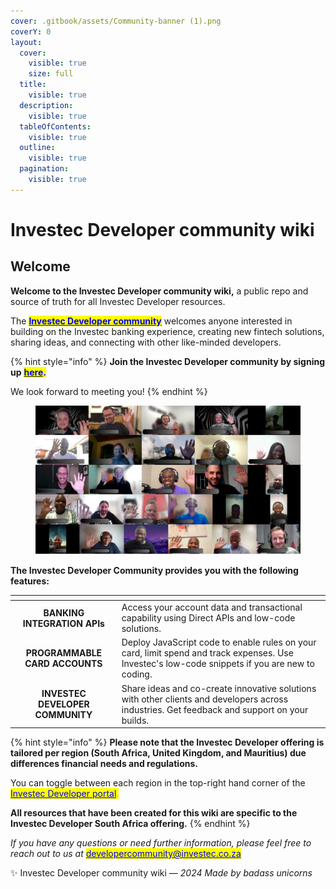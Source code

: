 ```yaml
---
cover: .gitbook/assets/Community-banner (1).png
coverY: 0
layout:
  cover:
    visible: true
    size: full
  title:
    visible: true
  description:
    visible: true
  tableOfContents:
    visible: true
  outline:
    visible: true
  pagination:
    visible: true
---
```


# Investec Developer community wiki

## **Welcome**&#x20;

**Welcome to the Investec Developer community wiki,** a public repo and source of truth for all Investec Developer resources.

The [<mark style="color:blue;">**Investec Developer community**</mark>](https://developer.investec.com/za/community) welcomes anyone interested in building on the Investec banking experience, creating new fintech solutions, sharing ideas, and connecting with other like-minded developers.

{% hint style="info" %}
**Join the Investec Developer community by signing up** [<mark style="color:blue;">**here**</mark>](https://jf18emj1p49.typeform.com/to/RXy7DHSD)<mark style="color:blue;">**.**</mark>

We look forward to meeting you!&#x20;
{% endhint %}

<figure><img src=".gitbook/assets/Community waving picture (1).png" alt=""><figcaption></figcaption></figure>

**The Investec Developer Community provides you with the following features:**

<table data-view="cards"><thead><tr><th align="center"></th><th></th></tr></thead><tbody><tr><td align="center"><strong>BANKING</strong><br><strong>INTEGRATION APIs</strong></td><td>Access your account data and transactional capability using Direct APIs and low-code solutions.</td></tr><tr><td align="center"><strong>PROGRAMMABLE</strong><br><strong>CARD ACCOUNTS</strong></td><td>Deploy JavaScript code to enable rules on your card, limit spend and track expenses. Use Investec's low-code snippets if you are new to coding.</td></tr><tr><td align="center"><strong>INVESTEC DEVELOPER COMMUNITY</strong></td><td>Share ideas and co-create innovative solutions with other clients and developers across industries. Get feedback and support on your builds. </td></tr></tbody></table>

{% hint style="info" %}
**Please note that the Investec Developer offering is tailored per region (South Africa, United Kingdom, and Mauritius) due differences financial needs and regulations.**&#x20;

You can toggle between each region in the top-right hand corner of the [<mark style="color:blue;">Investec Developer portal</mark>](https://developer.investec.com/za/home)<mark style="color:orange;">.</mark>

**All resources that have been created for this wiki are specific to the Investec Developer South Africa offering.**
{% endhint %}

_If you have any questions or need further information, please feel free to reach out to us at_ [<mark style="color:blue;">developercommunity@investec.co.za</mark>](mailto:developercommunity@investec.co.za)

✨ Investec Developer community wiki _— 2024 Made by badass unicorns_&#x20;
